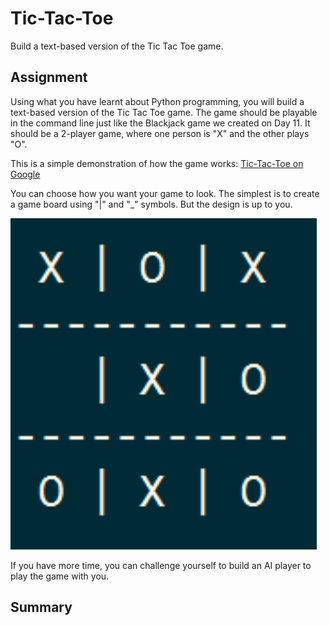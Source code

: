 # Tic-Tac-Toe

Build a text-based version of the Tic Tac Toe game.

## Assignment

Using what you have learnt about Python programming, you will build a text-based version of the Tic Tac Toe game. The game should be playable in the command line just like the Blackjack game we created on Day 11. It should be a 2-player game, where one person is "X" and the other plays "O".

This is a simple demonstration of how the game works: [Tic-Tac-Toe on Google](https://www.google.com/search?q=tic+tac+toe)

You can choose how you want your game to look. The simplest is to create a game board using "|" and "\_" symbols. But the design is up to you.

![tic-tac-toe design](tic-tac-toe.png)

If you have more time, you can challenge yourself to build an AI player to play the game with you.

## Summary
